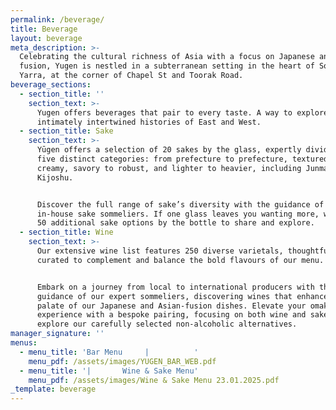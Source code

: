 ```yaml
---
permalink: /beverage/
title: Beverage
layout: beverage
meta_description: >-
  Celebrating the cultural richness of Asia with a focus on Japanese and Asian
  fusion, Yugen is nestled in a subterranean setting in the heart of South
  Yarra, at the corner of Chapel St and Toorak Road.
beverage_sections:
  - section_title: ''
    section_text: >-
      Yugen offers beverages that pair to every taste. A way to explore the
      intimately intertwined histories of East and West.
  - section_title: Sake
    section_text: >-
      Yūgen offers a selection of 20 sakes by the glass, expertly divided into
      five distinct categories: from prefecture to prefecture, textured to
      creamy, savory to robust, and lighter to heavier, including Junmai to
      Kijoshu.


      Discover the full range of sake’s diversity with the guidance of our
      in-house sake sommeliers. If one glass leaves you wanting more, we offer
      50 additional sake options by the bottle to share and explore.
  - section_title: Wine
    section_text: >-
      Our extensive wine list features 250 diverse varietals, thoughtfully
      curated to complement and balance the bold flavours of our menu.


      Embark on a journey from local to international producers with the
      guidance of our expert sommeliers, discovering wines that enhance the rich
      palate of our Japanese and Asian-fusion dishes. Elevate your omakase
      experience with a bespoke pairing, focusing on both wine and sake, or
      explore our carefully selected non-alcoholic alternatives.
manager_signature: ''
menus:
  - menu_title: 'Bar Menu     |          '
    menu_pdf: /assets/images/YUGEN_BAR_WEB.pdf
  - menu_title: '|       Wine & Sake Menu'
    menu_pdf: /assets/images/Wine & Sake Menu 23.01.2025.pdf
_template: beverage
---
```



